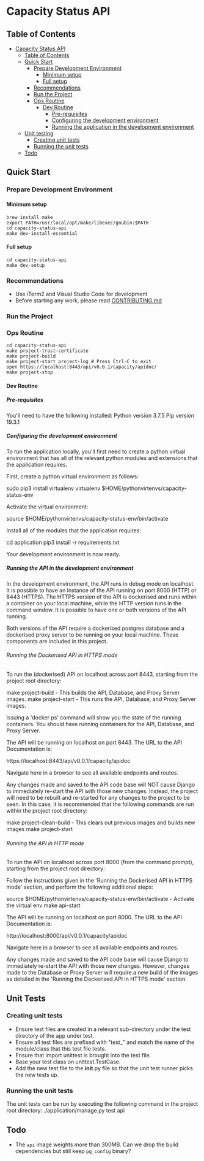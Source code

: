 # Capacity Status API

## Table of Contents

- [Capacity Status API](#capacity-status-api)
  - [Table of Contents](#table-of-contents)
  - [Quick Start](#quick-start)
    - [Prepare Development Environment](#prepare-development-environment)
      - [Minimum setup](#minimum-setup)
      - [Full setup](#full-setup)
    - [Recommendations](#recommendations)
    - [Run the Project](#run-the-project)
    - [Ops Routine](#ops-routine)
      - [Dev Routine](#dev-routine)
        - [Pre-requisites](#pre-requisites)
        - [Configuring the development environment](#configuring-the-development-environment)
        - [Running the application in the development environment](#running-the-application-in-the-development-environment)
  - [Unit testing](#unit-testing)
    - [Creating unit tests](#creating-unit-tests)
    - [Running the unit tests](#running-the-unit-tests)
  - [Todo](#todo)

## Quick Start

### Prepare Development Environment

#### Minimum setup

    brew install make
    export PATH=/usr/local/opt/make/libexec/gnubin:$PATH
    cd capacity-status-api
    make dev-install-essential

#### Full setup

    cd capacity-status-api
    make dev-setup

### Recommendations

* Use iTerm2 and Visual Studio Code for development
* Before starting any work, please read [CONTRIBUTING.md](CONTRIBUTING.md)

### Run the Project

### Ops Routine

    cd capacity-status-api
    make project-trust-certificate
    make project-build
    make project-start project-log # Press Ctrl-C to exit
    open https://localhost:8443/api/v0.0.1/capacity/apidoc/
    make project-stop

#### Dev Routine

##### Pre-requisites

You'll need to have the following installed:
    Python version 3.7.5
    Pip version 19.3.1

##### Configuring the development environment

To run the application locally, you'll first need to create a python virtual
environment that has all of the relevant python modules and extensions that
the application requires.

First, create a python virtual environment as follows:

sudo pip3 install virtualenv
virtualenv $HOME/pythonvirtenvs/capacity-status-env

Activate the virtual environment:

source $HOME/pythonvirtenvs/capacity-status-env/bin/activate

Install all of the modules that the application requires:

cd application
pip3 install -r requirements.txt

Your development environment is now ready.

##### Running the API in the development environment

In the development environment, the API runs in debug mode on localhost. It is possible to
have an instance of the API running on port 8000 (HTTP) or 8443 (HTTPS). The HTTPS version
of the API is dockerised and runs within a container on your local machine, while the HTTP
version runs in the command window. It is possible to have one or both versions of the API running.

Both versions of the API require a dockerised postgres database and a dockerised proxy server
to be running on your local machine. These components are included in this project.

###### Running the Dockerised API in HTTPS mode

To run the (dockerised) API on localhost across port 8443, starting from the project
root directory:

make project-build    - This builds the API, Database, and Proxy Server images.
make project-start    - This runs the API, Database, and Proxy Server images.

Issuing a 'docker ps' command will show you the state of the running containers. You should
have running containers for the API, Database, and Proxy Server.

The API will be running on localhost on port 8443. The URL to the API Documentation is:

https://localhost:8443/api/v0.0.1/capacity/apidoc

Navigate here in a browser to see all available endpoints and routes.

Any changes made and saved to the API code base will NOT cause Django to immediately re-start the API
with those new changes. Instead, the project will need to be rebuilt and re-started for any changes to
the project to be seen. In this case, it is recommended that the following commands are run within the
project root directory:

make project-clean-build    - This clears out previous images and builds new images
make project-start

###### Running the API in HTTP mode

To run the API on localhost across port 8000 (from the command prompt), starting from the
project root directory:

Follow the instructions given in the 'Running the Dockerised API in HTTPS mode' section, and
perform the following additional steps:

source $HOME/pythonvirtenvs/capacity-status-env/bin/activate     - Activate the virtual env
make api-start

The API will be running on localhost on port 8000. The URL to the API Documentation is:

http://localhost:8000/api/v0.0.1/capacity/apidoc

Navigate here in a browser to see all available endpoints and routes.

Any changes made and saved to the API code base will cause Django to immediately re-start the API
with those new changes.  However, changes made to the Database or Proxy Server will require a new
build of the images as detailed in the 'Running the Dockerised API in HTTPS mode' section.

## Unit Tests

### Creating unit tests

* Ensure test files are created in a relevant sub-directory under the test directory of the app under test.
* Ensure all test files are prefixed with "test_" and match the name of the module/class that this test file tests.
* Ensure that import unittest is brought into the test file.
* Base your test class on unittest.TestCase.
* Add the new test file to the __init__.py file so that the unit test runner picks the new tests up.

### Running the unit tests

The unit tests can be run by executing the following command in the project root directory:
    ./application/manage.py test api

## Todo

* The `api` image weights more than 300MB. Can we drop the build dependencies but still keep `pg_config` binary?
